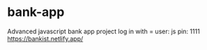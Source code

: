 # bank-app
Advanced javascript bank app project log in with = user: js pin: 1111
https://bankist.netlify.app/
